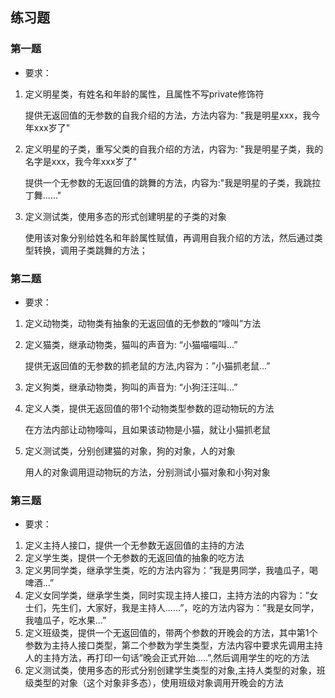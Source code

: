 ## 练习题

### 第一题

+ 要求：

1. 定义明星类，有姓名和年龄的属性，且属性不写private修饰符

   提供无返回值的无参数的自我介绍的方法，方法内容为: "我是明星xxx，我今年xxx岁了"

2. 定义明星的子类，重写父类的自我介绍的方法，内容为: "我是明星子类，我的名字是xxx，我今年xxx岁了"

   提供一个无参数的无返回值的跳舞的方法，内容为:"我是明星的子类，我跳拉丁舞......"

3. 定义测试类，使用多态的形式创建明星的子类的对象

   使用该对象分别给姓名和年龄属性赋值，再调用自我介绍的方法，然后通过类型转换，调用子类跳舞的方法；

### 第二题

+ 要求：

1. 定义动物类，动物类有抽象的无返回值的无参数的“嚎叫”方法

2. 定义猫类，继承动物类，猫叫的声音为: “小猫喵喵叫...”

   提供无返回值的无参数的抓老鼠的方法,内容为：”小猫抓老鼠...”

3. 定义狗类，继承动物类，狗叫的声音为: “小狗汪汪叫...”

4. 定义人类，提供无返回值的带1个动物类型参数的逗动物玩的方法

   在方法内部让动物嚎叫，且如果该动物是小猫，就让小猫抓老鼠

5. 定义测试类，分别创建猫的对象，狗的对象，人的对象

   用人的对象调用逗动物玩的方法，分别测试小猫对象和小狗对象

### 第三题

+ 要求：

1. 定义主持人接口，提供一个无参数无返回值的主持的方法
2. 定义学生类，提供一个无参数的无返回值的抽象的吃方法
3. 定义男同学类，继承学生类，吃的方法内容为：”我是男同学，我嗑瓜子，喝啤酒...”
4. 定义女同学类，继承学生类，同时实现主持人接口，主持方法的内容为：”女士们，先生们，大家好，我是主持人......”，吃的方法内容为：”我是女同学，我嗑瓜子，吃水果...”
5. 定义班级类，提供一个无返回值的，带两个参数的开晚会的方法，其中第1个参数为主持人接口类型，第二个参数为学生类型，方法内容中要求先调用主持人的主持方法，再打印一句话”晚会正式开始.....”,然后调用学生的吃的方法
6. 定义测试类，使用多态的形式分别创建学生类型的对象,主持人类型的对象，班级类型的对象（这个对象非多态），使用班级对象调用开晚会的方法
